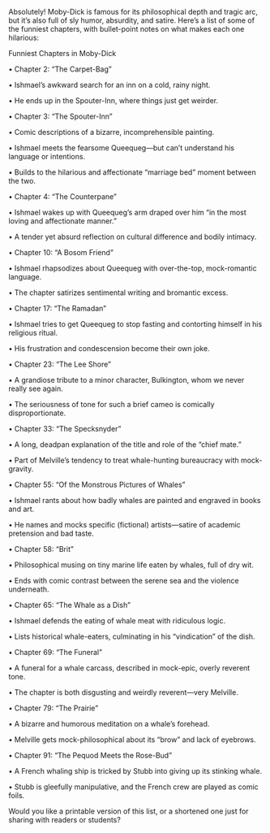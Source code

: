 
Absolutely! Moby-Dick is famous for its philosophical depth and tragic arc, but it’s also full of sly humor, absurdity, and satire. Here’s a list of some of the funniest chapters, with bullet-point notes on what makes each one hilarious:

  

Funniest Chapters in Moby-Dick

• Chapter 2: “The Carpet-Bag”

• Ishmael’s awkward search for an inn on a cold, rainy night.

• He ends up in the Spouter-Inn, where things just get weirder.

• Chapter 3: “The Spouter-Inn”

• Comic descriptions of a bizarre, incomprehensible painting.

• Ishmael meets the fearsome Queequeg—but can’t understand his language or intentions.

• Builds to the hilarious and affectionate “marriage bed” moment between the two.

• Chapter 4: “The Counterpane”

• Ishmael wakes up with Queequeg’s arm draped over him “in the most loving and affectionate manner.”

• A tender yet absurd reflection on cultural difference and bodily intimacy.

• Chapter 10: “A Bosom Friend”

• Ishmael rhapsodizes about Queequeg with over-the-top, mock-romantic language.

• The chapter satirizes sentimental writing and bromantic excess.

• Chapter 17: “The Ramadan”

• Ishmael tries to get Queequeg to stop fasting and contorting himself in his religious ritual.

• His frustration and condescension become their own joke.

• Chapter 23: “The Lee Shore”

• A grandiose tribute to a minor character, Bulkington, whom we never really see again.

• The seriousness of tone for such a brief cameo is comically disproportionate.

• Chapter 33: “The Specksnyder”

• A long, deadpan explanation of the title and role of the “chief mate.”

• Part of Melville’s tendency to treat whale-hunting bureaucracy with mock-gravity.

• Chapter 55: “Of the Monstrous Pictures of Whales”

• Ishmael rants about how badly whales are painted and engraved in books and art.

• He names and mocks specific (fictional) artists—satire of academic pretension and bad taste.

• Chapter 58: “Brit”

• Philosophical musing on tiny marine life eaten by whales, full of dry wit.

• Ends with comic contrast between the serene sea and the violence underneath.

• Chapter 65: “The Whale as a Dish”

• Ishmael defends the eating of whale meat with ridiculous logic.

• Lists historical whale-eaters, culminating in his “vindication” of the dish.

• Chapter 69: “The Funeral”

• A funeral for a whale carcass, described in mock-epic, overly reverent tone.

• The chapter is both disgusting and weirdly reverent—very Melville.

• Chapter 79: “The Prairie”

• A bizarre and humorous meditation on a whale’s forehead.

• Melville gets mock-philosophical about its “brow” and lack of eyebrows.

• Chapter 91: “The Pequod Meets the Rose-Bud”

• A French whaling ship is tricked by Stubb into giving up its stinking whale.

• Stubb is gleefully manipulative, and the French crew are played as comic foils.

  

Would you like a printable version of this list, or a shortened one just for sharing with readers or students?